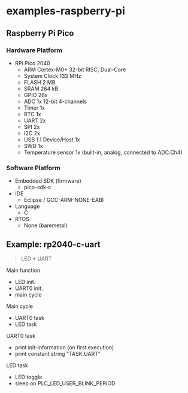 # examples-raspberry-pi

## Raspberry Pi Pico

### Hardware Platform

- RPi Pico 2040
  - ARM Cortex-M0+ 32-bit RISC, Dual-Core
  - System Clock 133 MHz
  - FLASH 2 MB
  - SRAM 264 kB
  - GPIO 26x
  - ADC 1x 12-bit 4-channels
  - Timer 1x
  - RTC 1x
  - UART 2x
  - SPI 2x
  - I2C 2x
  - USB 1.1 Device/Host 1x
  - SWD 1x
  - Temperature sensor 1x (built-in, analog, connected to ADC.Ch4)

### Software Platform

- Embedded SDK (firmware)
  - pico-sdk-c
- IDE
  - Eclipse / GCC-ARM-NONE-EABI
- Language
  - C
- RTOS
  - None (baremetal)

## Example: rp2040-c-uart
> LED + UART

Main function
- LED init.
- UART0 init.
- main cycle

Main cycle
- UART0 task
- LED task

UART0 task
- print init-information (on first execution)
- print constant string "TASK.UART"

LED task
- LED toggle
- sleep on PLC_LED_USER_BLINK_PERIOD
